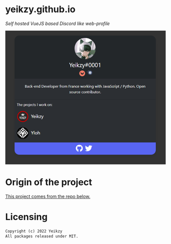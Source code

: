 # yeikzy.github.io

*Self hosted VueJS based Discord like web-profile*

<div align="center">
   <a href="https://discord.gg/W7cY7FH" target="_blank"><img src="https://github.com/Yeikzy/yeikzy.github.io/blob/main/workflows/assets.png" align="center" /></a>

</div>

# Origin of the project

[This project comes from the repo below.](https://github.com/IchiiDev/my-profile)

# Licensing 
```
Copyright (c) 2022 Yeikzy 
All packages released under MIT.
```
